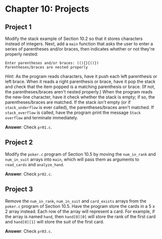 # Chapter 10: Projects

## Project 1
Modify the stack example of Section 10.2 so that it stores characters instead of integers. Next, add a `main` function that asks the user to enter a series of parentheses and/or braces, then indicates whether or not they're properly nested:
```
Enter parentheses and/or braces: ((){}{()})
Parentheses/braces are nested properly
```

*Hint*: As the program reads characters, have it push each left parenthesis or left brace. When it reads a right parenthesis or brace, have it pop the stack and check that the item popped is a matching parenthesis or brace. (If not, the parentheses/braces aren't nested properly.) When the program reads the new-line character, have it check whether the stack is empty; if so, the parentheses/braces are matched. If the stack *isn't* empty (or if `stack_underflow` is ever called), the parentheses/braces aren't matched. If `stack_overflow` is called, have the program print the message `Stack overflow` and terminate immediately.

**Answer**: Check `pr01.c`.

## Project 2
Modify the `poker.c` program of Section 10.5 by moving the `num_in_rank` and `num_in_suit` arrays into `main`, which will pass them as arguments to `read_cards` and `analyze_hand`.

**Answer**: Check `pr02.c`.

## Project 3
Remove the `num_in_rank`, `num_in_suit` and `card_exists` arrays from the `poker.c` program of Section 10.5. Have the program store the cards in a 5 x 2 array instead. Each row of the array will represent a card. For example, if the array is named `hand`, then `hand[0][0]` will store the rank of the first card and `hand[0][1]` will store the suit of the first card.

**Answer**: Check `pr03.c`.
